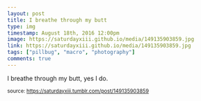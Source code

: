 ```yaml
---
layout: post
title: I breathe through my butt
type: img
timestamp: August 18th, 2016 12:00pm
image: https://saturdayxiii.github.io/media/149135903859.jpg
link: https://saturdayxiii.github.io/media/149135903859.jpg
tags: ["pillbug", "macro", "photography"]
comments: true
---
```


I breathe through my butt, yes I do.
 
  
<small>source: https://saturdayxiii.tumblr.com/post/149135903859</small>
